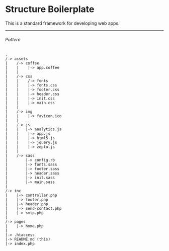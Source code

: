 Structure Boilerplate
=====================

This is a standard framework for developing web apps.

---


###### Pattern

    .
    /-> assets
    |    /-> coffee
    |    |    |-> app.coffee
    |    |
    |    /-> css
    |    |    /-> fonts
    |    |    |-> fonts.css
    |    |    |-> footer.css
    |    |    |-> header.css
    |    |    |-> init.css
    |    |    |-> main.css
    |    |
    |    /-> img
    |    |    |-> favicon.ico
    |    |
    |    /-> js
    |    |   |-> analytics.js
    |    |    |-> app.js
    |    |    |-> html5.js
    |    |    |-> jquery.js
    |    |    |-> zepto.js
    |    |
    |    /-> sass
    |        |-> config.rb
    |        |-> fonts.sass
    |        |-> footer.sass
    |        |-> header.sass
    |        |-> init.sass
    |        |-> main.sass
    |
    /-> inc
    |    |-> controller.php
    |    |-> footer.php
    |    |-> header.php
    |    |-> send-contact.php
    |    |-> smtp.php
    |
    /-> pages
    |    |-> home.php
    |
    |-> .htaccess
    |-> README.md (this)
    |-> index.php


